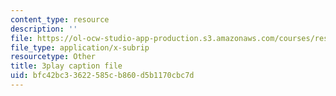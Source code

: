 ```yaml
---
content_type: resource
description: ''
file: https://ol-ocw-studio-app-production.s3.amazonaws.com/courses/res-15-003-shaping-the-future-of-work-15-662x-spring-2016/bfc42bc33622585cb860d5b1170cbc7d_lbqlj1g8gu0.vtt
file_type: application/x-subrip
resourcetype: Other
title: 3play caption file
uid: bfc42bc3-3622-585c-b860-d5b1170cbc7d
---
```

